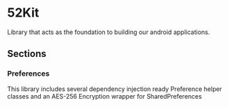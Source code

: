 # 52Kit
Library that acts as the foundation to building our android applications.

## Sections

### Preferences

This library includes several dependency injection ready Preference helper classes and an AES-256 Encryption wrapper for SharedPreferences



